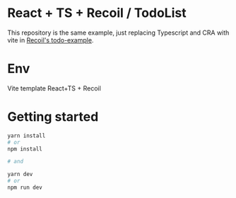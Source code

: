 # React + TS + Recoil / TodoList
This repository is the same example, just replacing Typescript and CRA with vite in [Recoil's todo-example](https://github.com/facebookexperimental/Recoil/tree/a37a0318aa118e52e8bd39f2338ca653ffe8ae88/packages-ext/todo-example).

# Env
Vite template React+TS + Recoil 

# Getting started

```powershell
yarn install
# or
npm install

# and

yarn dev
# or
npm run dev
```
